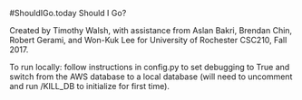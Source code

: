 #ShouldIGo.today
Should I Go?

Created by Timothy Walsh, with assistance from Aslan Bakri, Brendan Chin, Robert Gerami, and Won-Kuk Lee for University of Rochester CSC210, Fall 2017.

To run locally: follow instructions in config.py to set debugging to True and switch from the AWS database to a local database (will need to uncomment and run /KILL_DB to initialize for first time).
